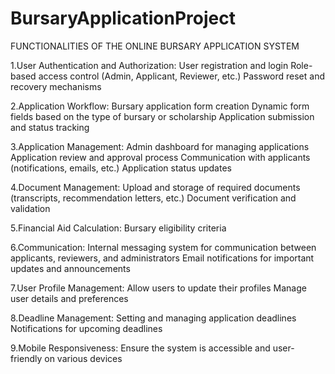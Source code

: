 # BursaryApplicationProject

FUNCTIONALITIES OF THE ONLINE BURSARY APPLICATION SYSTEM

1.User Authentication and Authorization:
        User registration and login
        Role-based access control (Admin, Applicant, Reviewer, etc.)
        Password reset and recovery mechanisms

2.Application Workflow:
        Bursary application form creation
        Dynamic form fields based on the type of bursary or scholarship
        Application submission and status tracking

3.Application Management:
        Admin dashboard for managing applications
        Application review and approval process
        Communication with applicants (notifications, emails, etc.)
        Application status updates

4.Document Management:
        Upload and storage of required documents (transcripts, recommendation letters, etc.)
        Document verification and validation

5.Financial Aid Calculation:
        Bursary eligibility criteria

6.Communication:
        Internal messaging system for communication between applicants, reviewers, and          administrators
        Email notifications for important updates and announcements

7.User Profile Management:
       Allow users to update their profiles
        Manage user details and preferences

8.Deadline Management:
       Setting and managing application deadlines
       Notifications for upcoming deadlines

9.Mobile Responsiveness:
        Ensure the system is accessible and user-friendly on various devices
     
